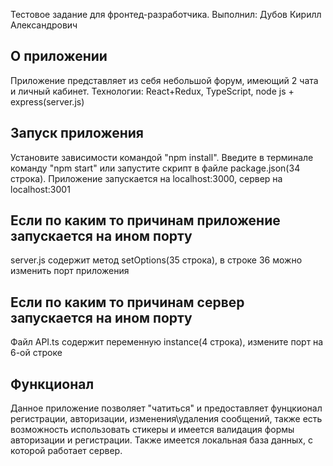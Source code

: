 Тестовое задание для фронтед-разработчика.
Выполнил: Дубов Кирилл Александрович

## О приложении

Приложение представляет из себя небольшой форум, имеющий 2 чата и личный кабинет.
Технологии: React+Redux, TypeScript, node js + express(server.js)

## Запуск приложения

Установите зависимости командой "npm install".
Введите в терминале команду "npm start" или запустите скрипт в файле package.json(34 строка).
Приложение запускается на localhost:3000, сервер на localhost:3001

## Если по каким то причинам приложение запускается на ином порту 

server.js содержит метод setOptions(35 строка), в строке 36 можно изменить порт приложения

## Если по каким то причинам сервер запускается на ином порту

Файл API.ts содержит переменную instance(4 строка), измените порт на 6-ой строке

## Функционал

Данное приложение позволяет "чатиться" и предоставляет фунцкионал регистрации, авторизации, изменения\удаления сообщений, также есть возможность использовать стикеры и имеется валидация формы авторизации и регистрации.
Также имеется локальная база данных, с которой работает сервер.

